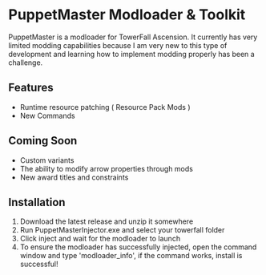 # PuppetMaster Modloader & Toolkit
PuppetMaster is a modloader for TowerFall Ascension. It currently has very limited modding capabilities because I am very new to this type of development and learning how to implement modding properly has been a challenge.

## Features 
- Runtime resource patching ( Resource Pack Mods )
- New Commands

## Coming Soon
- Custom variants
- The ability to modify arrow properties through mods
- New award titles and constraints

## Installation
1. Download the latest release and unzip it somewhere
2. Run PuppetMasterInjector.exe and select your towerfall folder
3. Click inject and wait for the modloader to launch
4. To ensure the modloader has successfully injected, open the command window and type 'modloader_info', if the command works, install is successful!